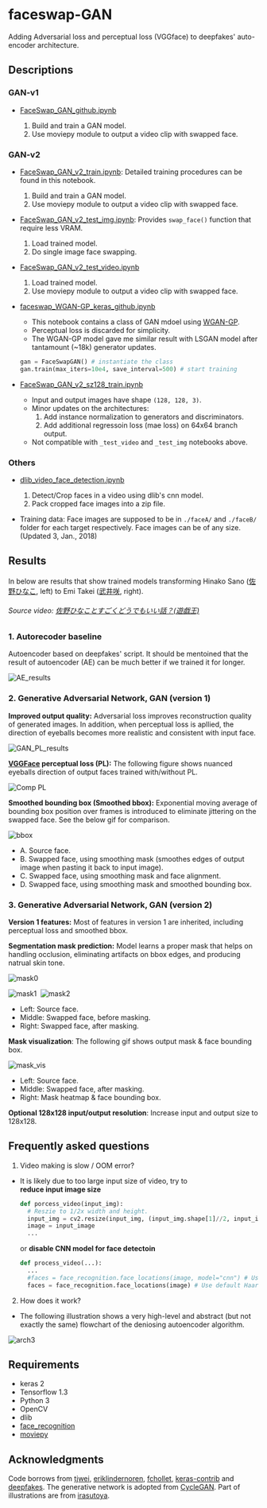 # faceswap-GAN
Adding Adversarial loss and perceptual loss (VGGface) to deepfakes' auto-encoder architecture.

## Descriptions
### GAN-v1
* [FaceSwap_GAN_github.ipynb](https://github.com/shaoanlu/faceswap-GAN/blob/master/FaceSwap_GAN_github.ipynb)

  1. Build and train a GAN model. 
  2. Use moviepy module to output a video clip with swapped face.  
  
### GAN-v2
* [FaceSwap_GAN_v2_train.ipynb](https://github.com/shaoanlu/faceswap-GAN/blob/master/FaceSwap_GAN_v2_train.ipynb): Detailed training procedures can be found in this notebook.
  1. Build and train a GAN model. 
  2. Use moviepy module to output a video clip with swapped face.
  
* [FaceSwap_GAN_v2_test_img.ipynb](https://github.com/shaoanlu/faceswap-GAN/blob/master/FaceSwap_GAN_v2_test_img.ipynb): Provides `swap_face()` function that require less VRAM.
  1. Load trained model.
  2. Do single image face swapping.
  
* [FaceSwap_GAN_v2_test_video.ipynb](https://github.com/shaoanlu/faceswap-GAN/blob/master/FaceSwap_GAN_v2_test_video.ipynb)
  1. Load trained model.
  2. Use moviepy module to output a video clip with swapped face. 
  
* [faceswap_WGAN-GP_keras_github.ipynb](https://github.com/shaoanlu/faceswap-GAN/blob/master/temp/faceswap_WGAN-GP_keras_github.ipynb)
  - This notebook contains a class of GAN mdoel using [WGAN-GP](https://arxiv.org/abs/1704.00028). 
  - Perceptual loss is discarded for simplicity. 
  - The WGAN-GP model gave me similar result with LSGAN model after tantamount (~18k) generator updates.
  ```python
  gan = FaceSwapGAN() # instantiate the class
  gan.train(max_iters=10e4, save_interval=500) # start training
  ```
* [FaceSwap_GAN_v2_sz128_train.ipynb](https://github.com/shaoanlu/faceswap-GAN/blob/master/FaceSwap_GAN_v2_sz128_train.ipynb)
  - Input and output images have shape `(128, 128, 3)`.
  - Minor updates on the architectures: 
    1. Add instance normalization to generators and discriminators.
    2. Add additional regressoin loss (mae loss) on 64x64 branch output.
  - Not compatible with `_test_video` and `_test_img` notebooks above.
  
### Others
* [dlib_video_face_detection.ipynb](https://github.com/shaoanlu/faceswap-GAN/blob/master/dlib_video_face_detection.ipynb)
  1. Detect/Crop faces in a video using dlib's cnn model. 
  2. Pack cropped face images into a zip file.
 
* Training data: Face images are supposed to be in `./faceA/` and `./faceB/` folder for each target respectively. Face images can be of any size. (Updated 3, Jan., 2018)

## Results

In below are results that show trained models transforming Hinako Sano ([佐野ひなこ](https://ja.wikipedia.org/wiki/%E4%BD%90%E9%87%8E%E3%81%B2%E3%81%AA%E3%81%93), left) to Emi Takei ([武井咲](https://ja.wikipedia.org/wiki/%E6%AD%A6%E4%BA%95%E5%92%B2), right).  
###### Source video: [佐野ひなことすごくどうでもいい話？(遊戯王)](https://www.youtube.com/watch?v=tzlD1CQvkwU)
### 1. Autorecoder baseline

Autoencoder based on deepfakes' script. It should be mentoined that the result of autoencoder (AE) can be much better if we trained it for longer.

![AE_results](https://github.com/shaoanlu/faceswap-GAN/raw/master/readme_imgs/AE_results.png)

### 2. Generative Adversarial Network, GAN (version 1)

**Improved output quality:** Adversarial loss improves reconstruction quality of generated images. In addition, when perceptual loss is apllied, the direction of eyeballs becomes more realistic and consistent with input face.

![GAN_PL_results](https://github.com/shaoanlu/faceswap-GAN/raw/master/readme_imgs/wPL_results_resized.png)

**[VGGFace](https://github.com/rcmalli/keras-vggface) perceptual loss (PL):** The following figure shows nuanced eyeballs direction of output faces trained with/without PL. 

![Comp PL](https://github.com/shaoanlu/faceswap-GAN/raw/master/readme_imgs/comparison_PL_rev.png)

**Smoothed bounding box (Smoothed bbox):** Exponential moving average of bounding box position over frames is introduced to eliminate jittering on the swapped face. See the below gif for comparison.

![bbox](https://github.com/shaoanlu/faceswap-GAN/raw/master/gifs/bbox_comp_annotated.gif)
  - A. Source face.
  - B. Swapped face, using smoothing mask (smoothes edges of output image when pasting it back to input image).
  - C. Swapped face, using smoothing mask and face alignment.
  - D. Swapped face, using smoothing mask and smoothed bounding box.

### 3. Generative Adversarial Network, GAN (version 2)

**Version 1 features:** Most of features in version 1 are inherited, including perceptual loss and smoothed bbox.

**Segmentation mask prediction:** Model learns a proper mask that helps on handling occlusion, eliminating artifacts on bbox edges, and producing natrual skin tone.

![mask0](https://github.com/shaoanlu/faceswap-GAN/raw/master/readme_imgs/comp_mask_rev.png)

![mask1](https://github.com/shaoanlu/faceswap-GAN/raw/master/gifs/mask_comp1.gif)  ![mask2](https://github.com/shaoanlu/faceswap-GAN/raw/master/gifs/mask_comp2.gif)
  - Left: Source face.
  - Middle: Swapped face, before masking.
  - Right: Swapped face, after masking.

**Mask visualization**: The following gif shows output mask & face bounding box.

![mask_vis](https://github.com/shaoanlu/faceswap-GAN/raw/master/gifs/mask_vis_rev.gif)
  - Left: Source face.
  - Middle: Swapped face, after masking.
  - Right: Mask heatmap & face bounding box.
  
**Optional 128x128 input/output resolution**: Increase input and output size to 128x128.

## Frequently asked questions

1. Video making is slow / OOM error?
  - It is likely due to too large input size of video, try to   
  **reduce input image size**
    ```python
    def porcess_video(input_img):
      # Reszie to 1/2x width and height.
      input_img = cv2.resize(input_img, (input_img.shape[1]//2, input_img.shape[0]//2))
      image = input_image
      ...
    ``` 
    or
  **disable CNN model for face detectoin**
    ```python
    def process_video(...):
      ...
      #faces = face_recognition.face_locations(image, model="cnn") # Use CNN model
      faces = face_recognition.face_locations(image) # Use default Haar features.  
    ```
2. How does it work?
  - The following illustration shows a very high-level and abstract (but not exactly the same) flowchart of the deniosing autoencoder algorithm.

  ![arch3](https://github.com/shaoanlu/faceswap-GAN/raw/master/readme_imgs/faceswap_GAN_arch3.jpg)

## Requirements

* keras 2
* Tensorflow 1.3 
* Python 3
* OpenCV
* dlib
* [face_recognition](https://github.com/ageitgey/face_recognition)
* [moviepy](http://zulko.github.io/moviepy/)

## Acknowledgments
Code borrows from [tjwei](https://github.com/tjwei/GANotebooks), [eriklindernoren](https://github.com/eriklindernoren/Keras-GAN/blob/master/aae/adversarial_autoencoder.py), [fchollet](https://github.com/fchollet/deep-learning-with-python-notebooks/blob/master/8.5-introduction-to-gans.ipynb), [keras-contrib](https://github.com/keras-team/keras-contrib/blob/master/examples/improved_wgan.py) and [deepfakes](https://pastebin.com/hYaLNg1T). The generative network is adopted from [CycleGAN](https://github.com/junyanz/pytorch-CycleGAN-and-pix2pix). Part of illustrations are from [irasutoya](http://www.irasutoya.com/).
